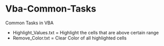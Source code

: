# Vba-Common-Tasks
Common Tasks in VBA

- Highlight_Values.txt = Highlight the cells that are above certain range
- Remove_Color.txt = Clear Color of all highlighted cells
